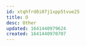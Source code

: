 ```yaml
---
id: xtqhfrd0i07j1xpp5tvue25
title: O
desc: Other
updated: 1641440979624
created: 1641440970707
---
```



